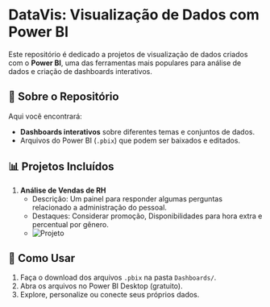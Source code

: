 # DataVis: Visualização de Dados com Power BI

Este repositório é dedicado a projetos de visualização de dados criados com o **Power BI**, uma das ferramentas mais populares para análise de dados e criação de dashboards interativos.

## 📝 Sobre o Repositório
Aqui você encontrará:
- **Dashboards interativos** sobre diferentes temas e conjuntos de dados.
- Arquivos do Power BI (`.pbix`) que podem ser baixados e editados.

## 📊 Projetos Incluídos
1. **Análise de Vendas de RH**
   - Descrição: Um painel para responder algumas perguntas relacionado a administração do pessoal.
   - Destaques: Considerar promoção, Disponibilidades para hora extra e percentual por gênero.
   - ![Projeto](RH)



## 🚀 Como Usar
1. Faça o download dos arquivos `.pbix` na pasta `Dashboards/`.
2. Abra os arquivos no Power BI Desktop (gratuito).
3. Explore, personalize ou conecte seus próprios dados.

